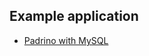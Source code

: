 <!-- usedin: [ _rails/deployment/padrino-stacks-v1.md] -->


## Example application

* [Padrino with MySQL](https://app.cloud66.com/stacks/new?eduid=padrino_mysql)
